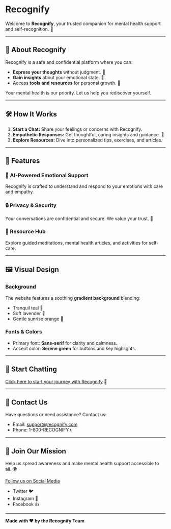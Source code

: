 # Recognify

Welcome to **Recognify**, your trusted companion for mental health support and self-recognition. 🌟

---

## 🌼 About Recognify

Recognify is a safe and confidential platform where you can:
- **Express your thoughts** without judgment. 💬
- **Gain insights** about your emotional state. 🧠
- Access **tools and resources** for personal growth. 🌱

Your mental health is our priority. Let us help you rediscover yourself.

---

## 🛠️ How It Works

1. **Start a Chat:** Share your feelings or concerns with Recognify.
2. **Empathetic Responses:** Get thoughtful, caring insights and guidance. 🤗
3. **Explore Resources:** Dive into personalized tips, exercises, and articles.

---

## 🌈 Features

### 🧠 AI-Powered Emotional Support
Recognify is crafted to understand and respond to your emotions with care and empathy.

### 🔒 Privacy & Security
Your conversations are confidential and secure. We value your trust. 🔐

### 📖 Resource Hub
Explore guided meditations, mental health articles, and activities for self-care.

---

## 🖼️ Visual Design

### Background
The website features a soothing **gradient background** blending:
- Tranquil teal 💙
- Soft lavender 💜
- Gentle sunrise orange 🌅

### Fonts & Colors
- Primary font: **Sans-serif** for clarity and calmness.
- Accent color: **Serene green** for buttons and key highlights.

---

## 💬 Start Chatting

[Click here to start your journey with Recognify](#) 🧡

---

## 📩 Contact Us

Have questions or need assistance? Contact us:
- Email: [support@recognify.com](mailto:support@recognify.com)
- Phone: 1-800-RECOGNIFY 📞

---

## 🚀 Join Our Mission

Help us spread awareness and make mental health support accessible to all. 🌍

[Follow us on Social Media](#)
- Twitter 🐦
- Instagram 📸
- Facebook 👍

---

**Made with ❤️ by the Recognify Team**
